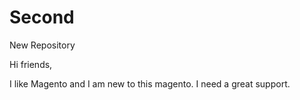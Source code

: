 # Second
New Repository

Hi friends,

I like Magento and I am new to this magento.
I need a great support.
